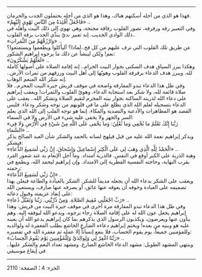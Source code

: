 ------------------------------------------------------------------------

فهذا هو الذي من أجله أسكنهم هناك، وهذا هو الذي من أجله يحتملون الجدب
والحرمان.  
«فَاجْعَلْ أَفْئِدَةً مِنَ النَّاسِ تَهْوِي إِلَيْهِمْ» ..  
وفي التعبير رقة ورفرفة، تصور القلوب رفافة مجنحة، وهي تهوي إلى ذلك البيت
وأهله في ذلك الوادي الجديب. إنه تعبير نديّ يندِّي الجدب برقة القلوب..  
«وَارْزُقْهُمْ مِنَ الثَّمَراتِ» ..  
عن طريق تلك القلوب التي ترف عليهم من كل فج..لماذا؟ أليأكلوا ويطعموا
ويستمتعوا؟ نعم! ولكن لينشأ عن ذلك ما يرجوه إبراهيم الشكور:  
«لَعَلَّهُمْ يَشْكُرُونَ» ..  
وهكذا يبرز السياق هدف السكنى بجوار البيت الحرام.. إنه إقامة الصلاة على
أصولها كاملة لله. ويبرز هدف الدعاء برفرفة القلوب وهويّها إلى أهل البيت
ورزقهم من ثمرات الأرض.. إنه شكر الله المنعم الوهاب.  
وفي ظل هذا الدعاء تبدو المفارقة واضحة في موقف قريش جيرة البيت المحرم..
فلا صلاة قائمة لله، ولا شكر بعد استجابة الدعاء، وهويّ القلوب والثمرات!
ويعقب إبراهيم على دعاء الله لذريته الساكنة بجوار بيته المحرم لتقيم
الصلاة وتشكر الله.. يعقب على الدعاء بتسجيله لعلم الله الذي يطلع على ما
في قلوبهم من توجه وشكر ودعاء. فليس القصد هو المظاهرات والأدعية والتصدية
والمكاء. إنما هو توجه القلب إلى الله الذي يعلم السر والجهر ولا يخفى عليه
شيء في الأرض ولا في السماء:  
«رَبَّنا إِنَّكَ تَعْلَمُ ما نُخْفِي وَما نُعْلِنُ: وَما يَخْفى عَلَى اللَّهِ مِنْ شَيْءٍ فِي الْأَرْضِ وَلا
فِي السَّماءِ» ..  
ويذكر إبراهيم نعمة الله عليه من قبل فيلهج لسانه بالحمد والشكر شأن العبد
الصالح يذكر فيشكر:  
«الْحَمْدُ لِلَّهِ الَّذِي وَهَبَ لِي عَلَى الْكِبَرِ إِسْماعِيلَ وَإِسْحاقَ، إِنَّ رَبِّي لَسَمِيعُ الدُّعاءِ»
..  
وهبة الذرية على الكبر أوقع في النفس. فالذرية امتداد. وما أجل الإنعام به
عند شعور الفرد بقرب النهاية، وحاجته النفسية الفطرية إلى الامتداد. وإن
إبراهيم ليحمد الله، ويطمع في رحمته:  
«إِنَّ رَبِّي لَسَمِيعُ الدُّعاءِ» .  
ويعقب على الشكر بدعاء الله أن يجعله مديماً للشكر. الشكر بالعبادة والطاعة
فيعلن بهذا تصميمه على العبادة وخوفه أن يعوقه عنها عائق، أو يصرفه عنها
صارف، ويستعين الله على إنفاذ عزيمته وقبول دعائه:  
«رَبِّ اجْعَلْنِي مُقِيمَ الصَّلاةِ. وَمِنْ ذُرِّيَّتِي. رَبَّنا وَتَقَبَّلْ دُعاءِ» ..  
وفي ظل هذا الدعاء تبدو المفارقة مرة أخرى في موقف جيرة البيت من قريش.
وهذا إبراهيم يجعل عون الله له على إقامة الصلاة رجاء يرجوه، ويدعو الله
ليوفقه إليه. وهم ينأون عنها ويعرضون، ويكذبون الرسول الذي يذكرهم بما كان
إبراهيم يدعو الله أن يعينه عليه هو وبنيه من بعده! ويختم إبراهيم دعاءه
الضارع الخاشع بطلب المغفرة له ولوالديه وللمؤمنين جميعاً، يوم يقوم الحساب،
فلا ينفع إنساناً إلا عمله ثم مغفرة الله في تقصيره:  
«رَبَّنَا اغْفِرْ لِي وَلِوالِدَيَّ وَلِلْمُؤْمِنِينَ يَوْمَ يَقُومُ الْحِسابُ» ..  
وينتهي المشهد الطويل: مشهد الدعاء الخاشع الضارع. ومشهد تعداد النعم
والشكر عليها.. في إيقاع موسيقي

------------------------------------------------------------------------

الجزء: 4 ¦ الصفحة: 2110
